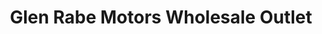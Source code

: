 ---
title: "Glen Rabe Motors Wholesale Outlet"
url: /ardmore/glen-rabe-motors-wholesale-outlet/
shop: Autohaus
---